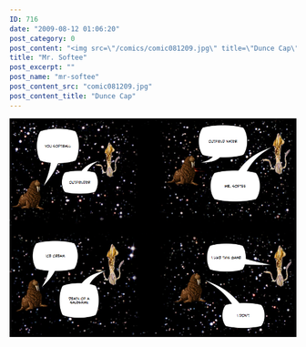 ```yaml
---
ID: 716
date: "2009-08-12 01:06:20"
post_category: 0
post_content: "<img src=\"/comics/comic081209.jpg\" title=\"Dunce Cap\" />"
title: "Mr. Softee"
post_excerpt: ""
post_name: "mr-softee"
post_content_src: "comic081209.jpg"
post_content_title: "Dunce Cap"
---
```



[![Dunce Cap](/comics-hi-res/comic081209.jpg)](/comics-hi-res/comic081209.jpg)

